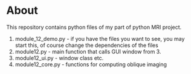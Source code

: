 # About
This repository contains python files of my part of python MRI project.
1. module_12_demo.py - if you have the files you want to see, you may start this, of course change the dependencies of the files
2. module12.py - main function that calls GUI window from 3.
3. module12_ui.py - window class etc.
4. module12_core.py - functions for computing oblique imaging
